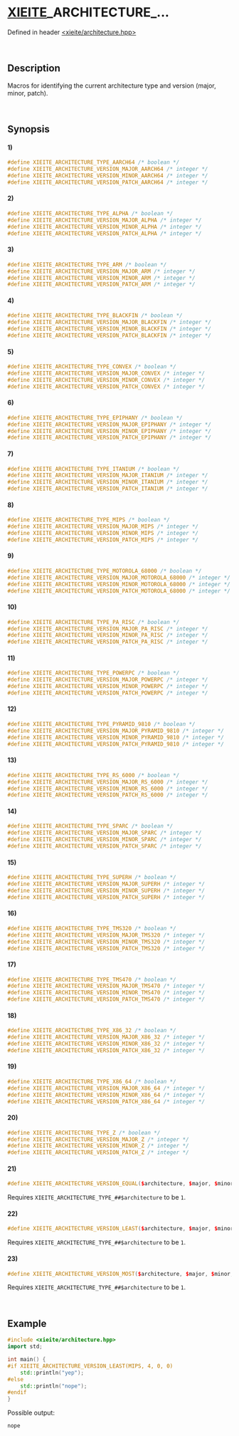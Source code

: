 # [XIEITE](../../macros.md)\_ARCHITECTURE\_...
Defined in header [<xieite/architecture.hpp>](../../../include/xieite/architecture.hpp)

&nbsp;

## Description
Macros for identifying the current architecture type and version (major, minor, patch).

&nbsp;

## Synopsis
#### 1)
```cpp
#define XIEITE_ARCHITECTURE_TYPE_AARCH64 /* boolean */
#define XIEITE_ARCHITECTURE_VERSION_MAJOR_AARCH64 /* integer */
#define XIEITE_ARCHITECTURE_VERSION_MINOR_AARCH64 /* integer */
#define XIEITE_ARCHITECTURE_VERSION_PATCH_AARCH64 /* integer */
```
#### 2)
```cpp
#define XIEITE_ARCHITECTURE_TYPE_ALPHA /* boolean */
#define XIEITE_ARCHITECTURE_VERSION_MAJOR_ALPHA /* integer */
#define XIEITE_ARCHITECTURE_VERSION_MINOR_ALPHA /* integer */
#define XIEITE_ARCHITECTURE_VERSION_PATCH_ALPHA /* integer */
```
#### 3)
```cpp
#define XIEITE_ARCHITECTURE_TYPE_ARM /* boolean */
#define XIEITE_ARCHITECTURE_VERSION_MAJOR_ARM /* integer */
#define XIEITE_ARCHITECTURE_VERSION_MINOR_ARM /* integer */
#define XIEITE_ARCHITECTURE_VERSION_PATCH_ARM /* integer */
```
#### 4)
```cpp
#define XIEITE_ARCHITECTURE_TYPE_BLACKFIN /* boolean */
#define XIEITE_ARCHITECTURE_VERSION_MAJOR_BLACKFIN /* integer */
#define XIEITE_ARCHITECTURE_VERSION_MINOR_BLACKFIN /* integer */
#define XIEITE_ARCHITECTURE_VERSION_PATCH_BLACKFIN /* integer */
```
#### 5)
```cpp
#define XIEITE_ARCHITECTURE_TYPE_CONVEX /* boolean */
#define XIEITE_ARCHITECTURE_VERSION_MAJOR_CONVEX /* integer */
#define XIEITE_ARCHITECTURE_VERSION_MINOR_CONVEX /* integer */
#define XIEITE_ARCHITECTURE_VERSION_PATCH_CONVEX /* integer */
```
#### 6)
```cpp
#define XIEITE_ARCHITECTURE_TYPE_EPIPHANY /* boolean */
#define XIEITE_ARCHITECTURE_VERSION_MAJOR_EPIPHANY /* integer */
#define XIEITE_ARCHITECTURE_VERSION_MINOR_EPIPHANY /* integer */
#define XIEITE_ARCHITECTURE_VERSION_PATCH_EPIPHANY /* integer */
```
#### 7)
```cpp
#define XIEITE_ARCHITECTURE_TYPE_ITANIUM /* boolean */
#define XIEITE_ARCHITECTURE_VERSION_MAJOR_ITANIUM /* integer */
#define XIEITE_ARCHITECTURE_VERSION_MINOR_ITANIUM /* integer */
#define XIEITE_ARCHITECTURE_VERSION_PATCH_ITANIUM /* integer */
```
#### 8)
```cpp
#define XIEITE_ARCHITECTURE_TYPE_MIPS /* boolean */
#define XIEITE_ARCHITECTURE_VERSION_MAJOR_MIPS /* integer */
#define XIEITE_ARCHITECTURE_VERSION_MINOR_MIPS /* integer */
#define XIEITE_ARCHITECTURE_VERSION_PATCH_MIPS /* integer */
```
#### 9)
```cpp
#define XIEITE_ARCHITECTURE_TYPE_MOTOROLA_68000 /* boolean */
#define XIEITE_ARCHITECTURE_VERSION_MAJOR_MOTOROLA_68000 /* integer */
#define XIEITE_ARCHITECTURE_VERSION_MINOR_MOTOROLA_68000 /* integer */
#define XIEITE_ARCHITECTURE_VERSION_PATCH_MOTOROLA_68000 /* integer */
```
#### 10)
```cpp
#define XIEITE_ARCHITECTURE_TYPE_PA_RISC /* boolean */
#define XIEITE_ARCHITECTURE_VERSION_MAJOR_PA_RISC /* integer */
#define XIEITE_ARCHITECTURE_VERSION_MINOR_PA_RISC /* integer */
#define XIEITE_ARCHITECTURE_VERSION_PATCH_PA_RISC /* integer */
```
#### 11)
```cpp
#define XIEITE_ARCHITECTURE_TYPE_POWERPC /* boolean */
#define XIEITE_ARCHITECTURE_VERSION_MAJOR_POWERPC /* integer */
#define XIEITE_ARCHITECTURE_VERSION_MINOR_POWERPC /* integer */
#define XIEITE_ARCHITECTURE_VERSION_PATCH_POWERPC /* integer */
```
#### 12)
```cpp
#define XIEITE_ARCHITECTURE_TYPE_PYRAMID_9810 /* boolean */
#define XIEITE_ARCHITECTURE_VERSION_MAJOR_PYRAMID_9810 /* integer */
#define XIEITE_ARCHITECTURE_VERSION_MINOR_PYRAMID_9810 /* integer */
#define XIEITE_ARCHITECTURE_VERSION_PATCH_PYRAMID_9810 /* integer */
```
#### 13)
```cpp
#define XIEITE_ARCHITECTURE_TYPE_RS_6000 /* boolean */
#define XIEITE_ARCHITECTURE_VERSION_MAJOR_RS_6000 /* integer */
#define XIEITE_ARCHITECTURE_VERSION_MINOR_RS_6000 /* integer */
#define XIEITE_ARCHITECTURE_VERSION_PATCH_RS_6000 /* integer */
```
#### 14)
```cpp
#define XIEITE_ARCHITECTURE_TYPE_SPARC /* boolean */
#define XIEITE_ARCHITECTURE_VERSION_MAJOR_SPARC /* integer */
#define XIEITE_ARCHITECTURE_VERSION_MINOR_SPARC /* integer */
#define XIEITE_ARCHITECTURE_VERSION_PATCH_SPARC /* integer */
```
#### 15)
```cpp
#define XIEITE_ARCHITECTURE_TYPE_SUPERH /* boolean */
#define XIEITE_ARCHITECTURE_VERSION_MAJOR_SUPERH /* integer */
#define XIEITE_ARCHITECTURE_VERSION_MINOR_SUPERH /* integer */
#define XIEITE_ARCHITECTURE_VERSION_PATCH_SUPERH /* integer */
```
#### 16)
```cpp
#define XIEITE_ARCHITECTURE_TYPE_TMS320 /* boolean */
#define XIEITE_ARCHITECTURE_VERSION_MAJOR_TMS320 /* integer */
#define XIEITE_ARCHITECTURE_VERSION_MINOR_TMS320 /* integer */
#define XIEITE_ARCHITECTURE_VERSION_PATCH_TMS320 /* integer */
```
#### 17)
```cpp
#define XIEITE_ARCHITECTURE_TYPE_TMS470 /* boolean */
#define XIEITE_ARCHITECTURE_VERSION_MAJOR_TMS470 /* integer */
#define XIEITE_ARCHITECTURE_VERSION_MINOR_TMS470 /* integer */
#define XIEITE_ARCHITECTURE_VERSION_PATCH_TMS470 /* integer */
```
#### 18)
```cpp
#define XIEITE_ARCHITECTURE_TYPE_X86_32 /* boolean */
#define XIEITE_ARCHITECTURE_VERSION_MAJOR_X86_32 /* integer */
#define XIEITE_ARCHITECTURE_VERSION_MINOR_X86_32 /* integer */
#define XIEITE_ARCHITECTURE_VERSION_PATCH_X86_32 /* integer */
```
#### 19)
```cpp
#define XIEITE_ARCHITECTURE_TYPE_X86_64 /* boolean */
#define XIEITE_ARCHITECTURE_VERSION_MAJOR_X86_64 /* integer */
#define XIEITE_ARCHITECTURE_VERSION_MINOR_X86_64 /* integer */
#define XIEITE_ARCHITECTURE_VERSION_PATCH_X86_64 /* integer */
```
#### 20)
```cpp
#define XIEITE_ARCHITECTURE_TYPE_Z /* boolean */
#define XIEITE_ARCHITECTURE_VERSION_MAJOR_Z /* integer */
#define XIEITE_ARCHITECTURE_VERSION_MINOR_Z /* integer */
#define XIEITE_ARCHITECTURE_VERSION_PATCH_Z /* integer */
```
#### 21)
```cpp
#define XIEITE_ARCHITECTURE_VERSION_EQUAL($architecture, $major, $minor, $patch) /* boolean */
```
Requires `XIEITE_ARCHITECTURE_TYPE_##$architecture` to be `1`.
#### 22)
```cpp
#define XIEITE_ARCHITECTURE_VERSION_LEAST($architecture, $major, $minor, $patch) /* boolean */
```
Requires `XIEITE_ARCHITECTURE_TYPE_##$architecture` to be `1`.
#### 23)
```cpp
#define XIEITE_ARCHITECTURE_VERSION_MOST($architecture, $major, $minor, $patch) /* boolean */
```
Requires `XIEITE_ARCHITECTURE_TYPE_##$architecture` to be `1`.

&nbsp;

## Example
```cpp
#include <xieite/architecture.hpp>
import std;

int main() {
#if XIEITE_ARCHITECTURE_VERSION_LEAST(MIPS, 4, 0, 0)
    std::println("yep");
#else
    std::println("nope");
#endif
}
```
Possible output:
```
nope
```
